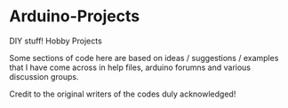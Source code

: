 # Arduino-Projects
DIY stuff! Hobby Projects

Some sections of code here are based on ideas / suggestions / examples that I have come across in help files, arduino forumns and various discussion groups. 

Credit to the original writers of the codes duly acknowledged! 
